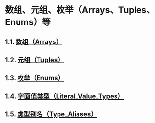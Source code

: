 # 数组、元组、枚举（Arrays、Tuples、Enums）等

## 1.1. [数组（Arrays）](01.数组（Arrays）.md)
## 1.2. [元组（Tuples）](02.元组（Tuples）.md)
## 1.3. [枚举（Enums）](03.枚举（Enums）.md)
## 1.4. [字面值类型（Literal_Value_Types）](04.字面值类型（Literal_Value_Types）.md)
## 1.5. [类型别名（Type_Aliases）](05.类型别名（Type_Aliases）.md)